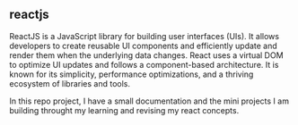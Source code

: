 ## reactjs
 ReactJS is a JavaScript library for building user interfaces (UIs). 
 It allows developers to create reusable UI components and efficiently update and render them when the underlying data changes. 
 React uses a virtual DOM to optimize UI updates and follows a component-based architecture. 
 It is known for its simplicity, performance optimizations, and a thriving ecosystem of libraries and tools.

In this repo project, I have a small documentation and the mini projects I am building throught my learning and revising 
my react concepts.
